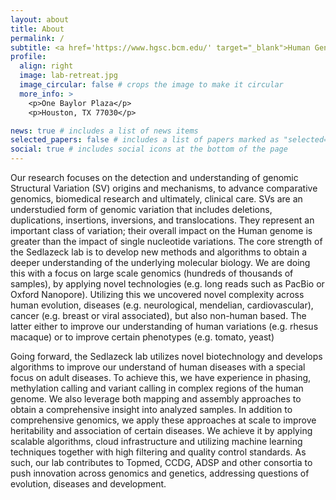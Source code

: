 ```yaml
---
layout: about
title: About
permalink: /
subtitle: <a href='https://www.hgsc.bcm.edu/' target="_blank">Human Genome Sequencing Center Baylor College of Medicine</a>, <a href='https://csweb.rice.edu/' target="_blank">Department of Computer Science, Rice University.</a>,
profile:
  align: right
  image: lab-retreat.jpg
  image_circular: false # crops the image to make it circular
  more_info: >
    <p>One Baylor Plaza</p>
    <p>Houston, TX 77030</p>

news: true # includes a list of news items
selected_papers: false # includes a list of papers marked as "selected={true}"
social: true # includes social icons at the bottom of the page
---
```


Our research focuses on the detection and understanding of genomic Structural Variation (SV) origins and mechanisms, to advance comparative genomics, biomedical research and ultimately, clinical care. SVs are an understudied form of genomic variation that includes deletions, duplications, insertions, inversions, and translocations. They represent an important class of variation; their overall impact on the Human genome is greater than the impact of single nucleotide variations. The core strength of the Sedlazeck lab is to develop new methods and algorithms to obtain a deeper understanding of the underlying molecular biology. We are doing this with a focus on large scale genomics (hundreds of thousands of samples), by applying novel technologies (e.g. long reads such as PacBio or Oxford Nanopore). Utilizing this we uncovered novel complexity across human evolution, diseases (e.g. neurological, mendelian, cardiovascular), cancer (e.g. breast or viral associated), but also non-human based. The latter either to improve our understanding of human variations (e.g. rhesus macaque) or to improve certain phenotypes (e.g. tomato, yeast)

Going forward, the Sedlazeck lab utilizes novel biotechnology and develops algorithms to improve our understand of human diseases with a special focus on adult diseases. To achieve this, we have experience in phasing, methylation calling and variant calling in complex regions of the human genome. We also leverage both mapping and assembly approaches to obtain a comprehensive insight into analyzed samples. In addition to comprehensive genomics, we apply these approaches at scale to improve heritability and association of certain diseases. We achieve it by applying scalable algorithms, cloud infrastructure and utilizing machine learning techniques together with high filtering and quality control standards. As such, our lab contributes to Topmed, CCDG, ADSP and other consortia to push innovation across genomics and genetics, addressing questions of evolution, diseases and development.

<!-- Write your biography here. Tell the world about yourself. Link to your favorite [subreddit](http://reddit.com). You can put a picture in, too. The code is already in, just name your picture `prof_pic.jpg` and put it in the `img/` folder.

Put your address / P.O. box / other info right below your picture. You can also disable any of these elements by editing `profile` property of the YAML header of your `_pages/about.md`. Edit `_bibliography/papers.bib` and Jekyll will render your [publications page](/al-folio/publications/) automatically.

Link to your social media connections, too. This theme is set up to use [Font Awesome icons](https://fontawesome.com/) and [Academicons](https://jpswalsh.github.io/academicons/), like the ones below. Add your Facebook, Twitter, LinkedIn, Google Scholar, or just disable all of them. -->

